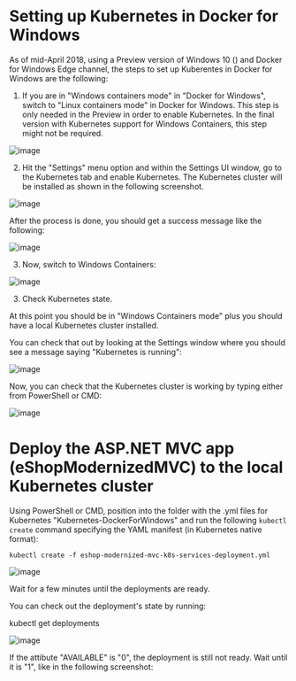 

# Setting up Kubernetes in Docker for Windows
As of mid-April 2018, using a Preview version of Windows 10 () and Docker for Windows Edge channel, the steps to set up Kuberentes in Docker for Windows are the following:

1. If you are in "Windows containers mode" in "Docker for Windows", switch to "Linux containers mode" in Docker for Windows. This step is only needed in the Preview in order to enable Kubernetes. In the final version with Kubernetes support for Windows Containers, this step might not be required.

![image](https://user-images.githubusercontent.com/1712635/39013199-89e26abc-43cb-11e8-925f-b54e25234f3f.png)

2. Hit the "Settings" menu option and within the Settings UI window, go to the Kubernetes tab and enable Kubernetes. The Kubernetes cluster will be installed as shown in the following screenshot.

![image](https://user-images.githubusercontent.com/1712635/39012481-6107d836-43c9-11e8-8458-fdc75a11b0aa.png)

After the process is done, you should get a success message like the following:

![image](https://user-images.githubusercontent.com/1712635/39012718-129c4988-43ca-11e8-8f15-4ec72eaf48b1.png)

3. Now, switch to Windows Containers:

![image](https://user-images.githubusercontent.com/1712635/39013031-fb72cce0-43ca-11e8-9043-daaf9fcdf33e.png)


3. Check Kubernetes state.

At this point you should be in "Windows Containers mode" plus you should have a local Kubernetes cluster installed.

You can check that out by looking at the Settings window where you should see a message saying "Kubernetes is running":

![image](https://user-images.githubusercontent.com/1712635/39013488-5e7e822e-43cc-11e8-9c48-7a8508151a72.png)

Now, you can check that the Kubernetes cluster is working by typing either from PowerShell or CMD:

![image](https://user-images.githubusercontent.com/1712635/39013955-d18d3200-43cd-11e8-9180-5d9ea0fdf8c8.png)


# Deploy the ASP.NET MVC app (eShopModernizedMVC) to the local Kubernetes cluster 

Using PowerShell or CMD, position into the folder with the .yml files for Kubernetes "Kubernetes-DockerForWindows" and run the following `kubectl create` command specifying the YAML manifest (in Kubernetes native format):

`kubectl create -f eshop-modernized-mvc-k8s-services-deployment.yml`

![image](https://user-images.githubusercontent.com/1712635/39015115-3c6b6058-43d1-11e8-9429-44115989f018.png)

Wait for a few minutes until the deployments are ready.

You can check out the deployment's state by running:

kubectl get deployments

![image](https://user-images.githubusercontent.com/1712635/39015430-2ed56ee2-43d2-11e8-9e17-be5af169ce1f.png)

If the attibute "AVAILABLE" is "0", the deployment is still not ready. Wait until it is "1", like in the following screenshot:


 
